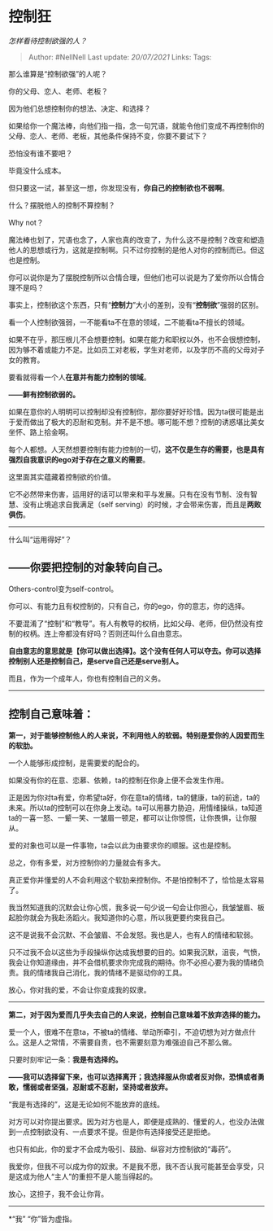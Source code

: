 # 控制狂
*怎样看待控制欲强的人？*

> Author: #NellNell 
Last update: *20/07/2021* 
Links:
Tags: 

那么谁算是“控制欲强”的人呢？

你的父母、恋人、老师、老板？

因为他们总想控制你的想法、决定、和选择？

如果给你一个魔法棒，向他们指一指，念一句咒语，就能令他们变成不再控制你的父母、恋人、老师、老板，其他条件保持不变，你要不要试下？

恐怕没有谁不要吧？

毕竟没什么成本。

但只要这一试，甚至这一想，你发现没有，**你自己的控制欲也不弱啊**。

什么？摆脱他人的控制不算控制？

Why not？

魔法棒也划了，咒语也念了，人家也真的改变了，为什么这不是控制？改变和塑造他人的思想或行为，这就是控制啊。只不过你控制的是他人对你的控制而已。但这也是控制。

你可以说你是为了摆脱控制所以合情合理，但他们也可以说是为了爱你所以合情合理不是吗？

事实上，控制欲这个东西，只有“**控制力**”大小的差别，没有“**控制欲**”强弱的区别。

看一个人控制欲强弱，一不能看ta不在意的领域，二不能看ta不擅长的领域。

如果不在乎，那压根儿不会想要控制。如果在能力和职权以外，也不会很想控制，因为够不着或能力不足。比如员工对老板，学生对老师，以及学历不高的父母对子女的教育。

要看就得看一个人**在意并有能力控制的领域**。

**——鲜有控制欲弱的。**

如果在意你的人明明可以控制却没有控制你，那你要好好珍惜。因为ta很可能是出于爱而做出了极大的忍耐和克制。并不是不想。哪可能不想？控制的诱惑堪比美女坐怀、路上拾金啊。

每个人都想。人天然想要控制有能力控制的一切，**这不仅是生存的需要，也是具有强烈自我意识的ego对于存在之意义的需要**。

这里面其实蕴藏着控制欲的价值。

它不必然带来伤害，运用好的话可以带来和平与发展。只有在没有节制、没有智慧、没有止境追求自我满足（self serving）的时候，才会带来伤害，而且是**两败俱伤**。

---

什么叫“运用得好”？

## **——你要把控制的对象转向自己。**

Others-control变为self-control。

你可以、有能力且有权控制的，只有自己，你的ego，你的意志，你的选择。

不要混淆了“控制”和“教导”。有人有教导的权柄，比如父母、老师，但仍然没有控制的权柄。连上帝都没有好吗？否则还叫什么自由意志。

**自由意志的意思就是【你可以做出选择】。这个没有任何人可以夺去。你可以选择控制别人还是控制自己，是serve自己还是serve别人。**

而且，作为一个成年人，你也有控制自己的义务。

---

## 控制自己意味着：

**第一，对于能够控制他人的人来说，不利用他人的软弱。特别是爱你的人因爱而生的软肋。**

一个人能够形成控制，是需要爱的配合的。

如果没有你的在意、恋慕、依赖，ta的控制在你身上便不会发生作用。

正是因为你对ta有爱，你希望ta好，你在意ta的情绪，ta的健康，ta的前途，ta的未来。所以ta的控制可以在你身上发动。ta可以用暴力胁迫，用情绪操纵，ta知道ta的一喜一怒、一颦一笑、一皱眉一顿足，都可以让你惊慌，让你畏惧，让你服从。

爱的对象也可以是一件事物，ta会以此为由要求你的顺服。这也是控制。

总之，你有多爱，对方控制你的力量就会有多大。

真正爱你并懂爱的人不会利用这个软肋来控制你。不是怕控制不了，恰恰是太容易了。

我当然知道我的沉默会让你心慌，我多说一句少说一句会让你担心，我皱皱眉、板起脸你就会为我赴汤蹈火。我知道你的心意，所以我更要约束我自己。

这不是说我不会沉默、不会皱眉、不会发怒。我也是人，也有人的情绪和软弱。

只不过我不会以这些为手段操纵你达成我想要的目的。如果我沉默，沮丧，气愤，我会让你知道缘由，并不会借机要求你完成我的期待。你不必担心要为我的情绪负责。我的情绪我自己消化，我的情绪不是驱动你的工具。

放心，你对我的爱，不会让你变成我的奴隶。

---

**第二，对于因为爱而几乎失去自己的人来说，控制自己意味着不放弃选择的能力。**

爱一个人，很难不在意ta，不被ta的情绪、举动所牵引，不迫切想为对方做点什么。这是人之常情，不需要自责，也不需要刻意为难强迫自己不那么做。

只要时刻牢记一条：**我是有选择的。**

**——我可以选择留下来，也可以选择离开；我选择服从你或者反对你，恐惧或者勇敢，懦弱或者坚强，忍耐或不忍耐，坚持或者放弃。**

“我是有选择的”，这是无论如何不能放弃的底线。

对方可以对你提出要求。因为对方也是人，即便是成熟的、懂爱的人，也没办法做到一点控制欲没有、一点要求不提。但是你有选择接受还是拒绝。

也只有如此，你的爱才不会成为吸引、鼓励、纵容对方控制欲的“毒药”。

我爱你，但我不可以成为你的奴隶。不是我不愿，我不否认我可能甚至会享受，只是这成为他人“主人”的重担不是人能当得起的。

放心，这担子，我不会让你背。

---

*“我” “你”皆为虚指。